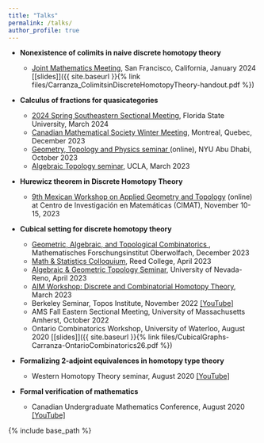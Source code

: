 ```yaml
---
title: "Talks"
permalink: /talks/
author_profile: true
---
```

- <b>Nonexistence of colimits in naive discrete homotopy theory</b> 
    - <a href="https://meetings.ams.org/math/jmm2024/meetingapp.cgi/Paper/28921">Joint Mathematics Meeting</a>, San Francisco, California, January 2024 [[slides]]({{ site.baseurl }}{% link files/Carranza_ColimitsinDiscreteHomotopyTheory-handout.pdf %})
- <b>Calculus of fractions for quasicategories</b>
	- <a href="https://meetings.ams.org/math/spring2024se/meetingapp.cgi/Paper/34172">2024 Spring Southeastern Sectional Meeting</a>, Florida State University, March 2024
    - <a href="https://www2.cms.math.ca/Events/winter23/abs/ssh#dc">Canadian Mathematical Society Winter Meeting</a>, Montreal, Quebec, December 2023
    - <a href="https://nyuad.nyu.edu/en/research/faculty-labs-and-projects/cqts/events.html">Geometry, Topology and Physics seminar </a> (online), NYU Abu Dhabi, October 2023
    - <a href="https://secure.math.ucla.edu/seminars/display.php?&id=837009">Algebraic Topology seminar</a>, UCLA, March 2023
- <b>Hurewicz theorem in Discrete Homotopy Theory</b>
    - <a href="https://9mwgeometrytopology.eventos.cimat.mx/home_9atd">9th Mexican Workshop on Applied Geometry and Topology</a> (online) at Centro de Investigación en Matemáticas (CIMAT), November 10-15, 2023
- <b>Cubical setting for discrete homotopy theory</b>
	- <a href="https://www.mfo.de/occasion/2350/www_view">Geometric, Algebraic, and Topological Combinatorics </a>, Mathematisches Forschungsinstitut Oberwolfach, December 2023
    - <a href="https://events.reed.edu/event/math_statistics_colloquium_daniel_carranza_johns_hopkins_university_msri?utm_campaign=widget&utm_medium=widget&utm_source=Events+Calendar">Math & Statistics Colloquium</a>, Reed College, April 2023
    - <a href="https://www.unr.edu/math/about-the-department/colloquium">Algebraic & Geometric Topology Seminar</a>, University of Nevada-Reno, April 2023
    - <a href="https://aimath.org/pastworkshops/combhomotop.html">AIM Workshop: Discrete and Combinatorial Homotopy Theory</a>, March 2023
    - Berkeley Seminar, Topos Institute, November 2022 <a href="https://youtu.be/Ns1NBLMddps">[YouTube]</a>
    - AMS Fall Eastern Sectional Meeting, University of Massachusetts Amherst, October 2022
    - Ontario Combinatorics Workshop, University of Waterloo, August 2020 [[slides]]({{ site.baseurl }}{% link files/CubicalGraphs-Carranza-OntarioCombinatorics26.pdf %})

- <b>Formalizing 2-adjoint equivalences in homotopy type theory</b>
    - Western Homotopy Theory seminar, August 2020 <a href="https://youtu.be/BIqhGYoo_PU">[YouTube]</a>

- <b>Formal verification of mathematics</b>
   - Canadian Undergraduate Mathematics Conference, August 2020 <a href="https://youtu.be/LCW682zcEVs">[YouTube]</a>

<!--
		
			April 2023
			<td align="left">
				<b> Cubical setting for discrete homotopy theory </b> <br>
				Math & Statistics Colloquium <br>
				Reed College
			</td>
		</tr>
		<tr>
			<td align="right" valign="top">April 2023</td>
			<td align="left">
				<b> Cubical setting for discrete homotopy theory </b> <br>
				Algebraic & Geometric Topology Seminar <br>
				University of Nevada, Reno
			</td>
	</tr>
		<tr>
			<td align="right" valign="top">March 2023</td>
			<td align="left">
				<b> Cubical setting for discrete homotopy theory </b> <br>
				AIM Workshop: Discrete and Combinatorial Homotopy Theory
			</td>
		</tr>
		<tr>
			<td align="right" valign="top">March 2023</td>
			<td align="left">
				<b> Higher-dimensional calculus of fractions </b> <br>
				Algebraic Topology Seminar <br>
				UCLA
			</td>
		</tr>
		<tr>
			<td align="right" valign="top">November 2022</td>
			<td align="left">
				<b> Cubical setting for discrete homotopy theory </b> <br>
				Berkeley Seminar <br>
				[<a href="https://youtu.be/Ns1NBLMddps">youtube</a>] <br>
				Topos Institute
			</td>
		</tr>
		<tr>
			<td align="right" valign="top">October 2022</td>
			<td align="left">
				<b> Cubical setting for discrete homotopy theory </b> <br>
				AMS Fall Eastern Sectional Meeting <br>
				University of Massachusetts Amherst
		</td>
	</tr>
		<tr>
			<td align="right" valign="top">May 2022</td>
			<td align="left">
				<b> Cubical setting for discrete homotopy theory </b> <br>
				Ontario Combinatorics Workshop <br>
				[<a href="talks/CubicalGraphs-Carranza-OntarioCombinatorics26.pdf">slides</a>] <br>
				University of Waterloo
			</td>
		</tr>
		<tr>
			<td align="right" valign="top">August 2020</td>
			<td align="left">
				<b>Formal verification of mathematics</b> <br>
				Canadian Undergradute Mathematics Conference <br>
				[<a href="https://youtu.be/LCW682zcEVs">youtube</a>] <br>
				University of Western Ontario
			</td>
		</tr>
		<tr>
			<td align="right" valign="top">August 2020</td>
			<td align="left">
				<b>Formalizing 2-adjoint equivalences <br> in homotopy type theory</b> <br>
				Western Homotopy Theory Seminar <br>
				[<a href="https://youtu.be/BIqhGYoo_PU">youtube</a>] <br>
				University of Western Ontario
			</td>
		#</tr>
	</table>
-->
{% include base_path %}